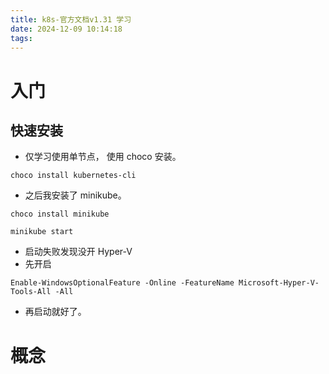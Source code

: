 ```yaml
---
title: k8s-官方文档v1.31 学习
date: 2024-12-09 10:14:18
tags:
---
```

# 入门

## 快速安装
- 仅学习使用单节点， 使用 choco 安装。
```
choco install kubernetes-cli
```

- 之后我安装了 minikube。

```
choco install minikube

minikube start
```
- 启动失败发现没开 Hyper-V 
- 先开启

```
Enable-WindowsOptionalFeature -Online -FeatureName Microsoft-Hyper-V-Tools-All -All
```
- 再启动就好了。


# 概念

## 